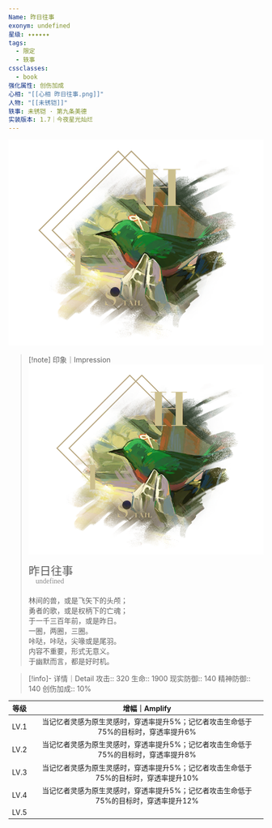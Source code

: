 ```yaml
---
Name: 昨日往事
exonym: undefined
星级: ✦✦✦✦✦✦
tags:
  - 限定
  - 轶事
cssclasses:
  - book
强化属性: 创伤加成
心相: "[[心相 昨日往事.png]]"
人物: "[[未锈铠]]"
轶事: 未锈铠 · 第九条美德
实装版本: 1.7｜今夜星光灿烂
---
```

![cover](assets/昨日往事.assets/心相%20昨日往事.png)

> [!note] 印象｜Impression
> ![心相 昨日往事|inlL|300](assets/昨日往事.assets/心相%20昨日往事.png)
> <p style="font-family: '家族宋', sans-serif; font-size: 22px; line-height: 0.75; text-indent: 0;">昨日往事<br><span style="font-family: serif; font-size: 14px; color: #888888;">　undefined</span></p>
> 
> 林间的兽，或是飞矢下的头颅；  
> 勇者的歌，或是权柄下的亡魂；  
> 于一千三百年前，或是昨日。  
> 一圈，两圈，三圈。  
> 咔哒，咔哒，尖喙或是尾羽。  
> 内容不重要，形式无意义。  
> 于幽默而言，都是好时机。

> [!info]- 详情｜Detail
> 攻击:: 320
> 生命:: 1900
> 现实防御:: 140
> 精神防御:: 140
> 创伤加成:: 10%

| 等级 |                        增幅｜Amplify                         |
| :--: | :----------------------------------------------------------: |
| LV.1 | 当记忆者灵感为原生灵感时，穿透率提升5%；记忆者攻击生命低于75%的目标时，穿透率提升6% |
| LV.2 | 当记忆者灵感为原生灵感时，穿透率提升5%；记忆者攻击生命低于75%的目标时，穿透率提升8% |
| LV.3 | 当记忆者灵感为原生灵感时，穿透率提升5%；记忆者攻击生命低于75%的目标时，穿透率提升10% |
| LV.4 | 当记忆者灵感为原生灵感时，穿透率提升5%；记忆者攻击生命低于75%的目标时，穿透率提升12% |
| LV.5 |                                                              |
